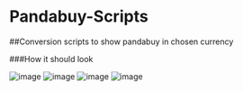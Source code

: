 # Pandabuy-Scripts
##Conversion scripts to show pandabuy in chosen currency

###How it should look

![image](https://user-images.githubusercontent.com/94208670/229727990-93d19cb1-f152-4c9b-a1d7-1d939fa4f1da.png)
![image](https://user-images.githubusercontent.com/94208670/229728566-eb551865-6ae3-4013-b9ca-d5614d7136cf.png)
![image](https://user-images.githubusercontent.com/94208670/229728926-9a3504fa-0fa6-4918-92ed-f48b52c2fbe3.png)
![image](https://user-images.githubusercontent.com/94208670/229729240-a61ed380-1578-4134-9dff-d01f8bfe5d45.png)

